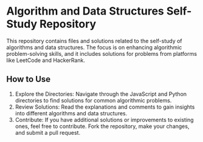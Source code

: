 # Algorithm and Data Structures Self-Study Repository

This repository contains files and solutions related to the self-study of algorithms and data structures. The focus is on enhancing algorithmic problem-solving skills, and it includes solutions for problems from platforms like LeetCode and HackerRank.

## How to Use
1. Explore the Directories: Navigate through the JavaScript and Python directories to find solutions for common algorithmic problems.
2. Review Solutions: Read the explanations and comments to gain insights into different algorithms and data structures. 
3. Contribute: If you have additional solutions or improvements to existing ones, feel free to contribute. Fork the repository, make your changes, and submit a pull request. 

